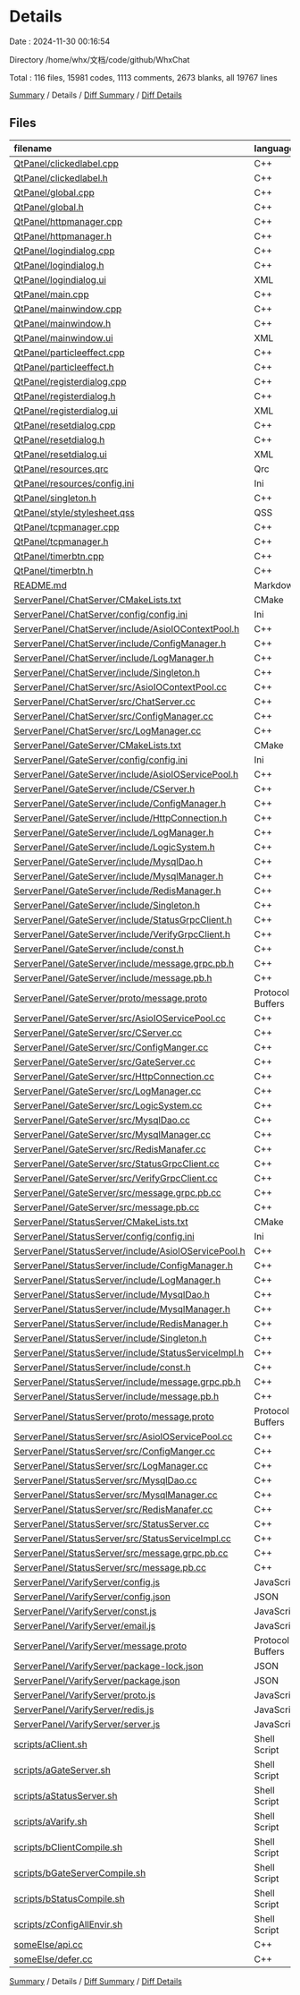 # Details

Date : 2024-11-30 00:16:54

Directory /home/whx/文档/code/github/WhxChat

Total : 116 files,  15981 codes, 1113 comments, 2673 blanks, all 19767 lines

[Summary](results.md) / Details / [Diff Summary](diff.md) / [Diff Details](diff-details.md)

## Files
| filename | language | code | comment | blank | total |
| :--- | :--- | ---: | ---: | ---: | ---: |
| [QtPanel/clickedlabel.cpp](/QtPanel/clickedlabel.cpp) | C++ | 75 | 2 | 10 | 87 |
| [QtPanel/clickedlabel.h](/QtPanel/clickedlabel.h) | C++ | 27 | 2 | 14 | 43 |
| [QtPanel/global.cpp](/QtPanel/global.cpp) | C++ | 17 | 2 | 7 | 26 |
| [QtPanel/global.h](/QtPanel/global.h) | C++ | 62 | 16 | 14 | 92 |
| [QtPanel/httpmanager.cpp](/QtPanel/httpmanager.cpp) | C++ | 47 | 5 | 9 | 61 |
| [QtPanel/httpmanager.h](/QtPanel/httpmanager.h) | C++ | 29 | 15 | 14 | 58 |
| [QtPanel/logindialog.cpp](/QtPanel/logindialog.cpp) | C++ | 265 | 26 | 69 | 360 |
| [QtPanel/logindialog.h](/QtPanel/logindialog.h) | C++ | 47 | 28 | 27 | 102 |
| [QtPanel/logindialog.ui](/QtPanel/logindialog.ui) | XML | 373 | 0 | 1 | 374 |
| [QtPanel/main.cpp](/QtPanel/main.cpp) | C++ | 28 | 2 | 6 | 36 |
| [QtPanel/mainwindow.cpp](/QtPanel/mainwindow.cpp) | C++ | 71 | 16 | 28 | 115 |
| [QtPanel/mainwindow.h](/QtPanel/mainwindow.h) | C++ | 31 | 14 | 13 | 58 |
| [QtPanel/mainwindow.ui](/QtPanel/mainwindow.ui) | XML | 43 | 0 | 1 | 44 |
| [QtPanel/particleeffect.cpp](/QtPanel/particleeffect.cpp) | C++ | 167 | 10 | 37 | 214 |
| [QtPanel/particleeffect.h](/QtPanel/particleeffect.h) | C++ | 62 | 8 | 16 | 86 |
| [QtPanel/registerdialog.cpp](/QtPanel/registerdialog.cpp) | C++ | 326 | 19 | 73 | 418 |
| [QtPanel/registerdialog.h](/QtPanel/registerdialog.h) | C++ | 46 | 22 | 22 | 90 |
| [QtPanel/registerdialog.ui](/QtPanel/registerdialog.ui) | XML | 535 | 0 | 1 | 536 |
| [QtPanel/resetdialog.cpp](/QtPanel/resetdialog.cpp) | C++ | 262 | 19 | 70 | 351 |
| [QtPanel/resetdialog.h](/QtPanel/resetdialog.h) | C++ | 41 | 14 | 23 | 78 |
| [QtPanel/resetdialog.ui](/QtPanel/resetdialog.ui) | XML | 340 | 0 | 1 | 341 |
| [QtPanel/resources.qrc](/QtPanel/resources.qrc) | Qrc | 18 | 0 | 1 | 19 |
| [QtPanel/resources/config.ini](/QtPanel/resources/config.ini) | Ini | 3 | 0 | 1 | 4 |
| [QtPanel/singleton.h](/QtPanel/singleton.h) | C++ | 31 | 9 | 10 | 50 |
| [QtPanel/style/stylesheet.qss](/QtPanel/style/stylesheet.qss) | QSS | 56 | 0 | 13 | 69 |
| [QtPanel/tcpmanager.cpp](/QtPanel/tcpmanager.cpp) | C++ | 132 | 7 | 34 | 173 |
| [QtPanel/tcpmanager.h](/QtPanel/tcpmanager.h) | C++ | 34 | 1 | 19 | 54 |
| [QtPanel/timerbtn.cpp](/QtPanel/timerbtn.cpp) | C++ | 36 | 0 | 6 | 42 |
| [QtPanel/timerbtn.h](/QtPanel/timerbtn.h) | C++ | 15 | 0 | 6 | 21 |
| [README.md](/README.md) | Markdown | 104 | 0 | 32 | 136 |
| [ServerPanel/ChatServer/CMakeLists.txt](/ServerPanel/ChatServer/CMakeLists.txt) | CMake | 30 | 0 | 9 | 39 |
| [ServerPanel/ChatServer/config/config.ini](/ServerPanel/ChatServer/config/config.ini) | Ini | 12 | 0 | 4 | 16 |
| [ServerPanel/ChatServer/include/AsioIOContextPool.h](/ServerPanel/ChatServer/include/AsioIOContextPool.h) | C++ | 24 | 0 | 10 | 34 |
| [ServerPanel/ChatServer/include/ConfigManager.h](/ServerPanel/ChatServer/include/ConfigManager.h) | C++ | 69 | 0 | 19 | 88 |
| [ServerPanel/ChatServer/include/LogManager.h](/ServerPanel/ChatServer/include/LogManager.h) | C++ | 74 | 9 | 22 | 105 |
| [ServerPanel/ChatServer/include/Singleton.h](/ServerPanel/ChatServer/include/Singleton.h) | C++ | 34 | 0 | 10 | 44 |
| [ServerPanel/ChatServer/src/AsioIOContextPool.cc](/ServerPanel/ChatServer/src/AsioIOContextPool.cc) | C++ | 43 | 0 | 10 | 53 |
| [ServerPanel/ChatServer/src/ChatServer.cc](/ServerPanel/ChatServer/src/ChatServer.cc) | C++ | 24 | 0 | 7 | 31 |
| [ServerPanel/ChatServer/src/ConfigManager.cc](/ServerPanel/ChatServer/src/ConfigManager.cc) | C++ | 23 | 0 | 5 | 28 |
| [ServerPanel/ChatServer/src/LogManager.cc](/ServerPanel/ChatServer/src/LogManager.cc) | C++ | 79 | 9 | 16 | 104 |
| [ServerPanel/GateServer/CMakeLists.txt](/ServerPanel/GateServer/CMakeLists.txt) | CMake | 58 | 0 | 17 | 75 |
| [ServerPanel/GateServer/config/config.ini](/ServerPanel/GateServer/config/config.ini) | Ini | 18 | 0 | 4 | 22 |
| [ServerPanel/GateServer/include/AsioIOServicePool.h](/ServerPanel/GateServer/include/AsioIOServicePool.h) | C++ | 21 | 0 | 8 | 29 |
| [ServerPanel/GateServer/include/CServer.h](/ServerPanel/GateServer/include/CServer.h) | C++ | 13 | 0 | 5 | 18 |
| [ServerPanel/GateServer/include/ConfigManager.h](/ServerPanel/GateServer/include/ConfigManager.h) | C++ | 65 | 1 | 19 | 85 |
| [ServerPanel/GateServer/include/HttpConnection.h](/ServerPanel/GateServer/include/HttpConnection.h) | C++ | 30 | 8 | 14 | 52 |
| [ServerPanel/GateServer/include/LogManager.h](/ServerPanel/GateServer/include/LogManager.h) | C++ | 73 | 9 | 21 | 103 |
| [ServerPanel/GateServer/include/LogicSystem.h](/ServerPanel/GateServer/include/LogicSystem.h) | C++ | 21 | 4 | 10 | 35 |
| [ServerPanel/GateServer/include/MysqlDao.h](/ServerPanel/GateServer/include/MysqlDao.h) | C++ | 52 | 18 | 22 | 92 |
| [ServerPanel/GateServer/include/MysqlManager.h](/ServerPanel/GateServer/include/MysqlManager.h) | C++ | 20 | 6 | 11 | 37 |
| [ServerPanel/GateServer/include/RedisManager.h](/ServerPanel/GateServer/include/RedisManager.h) | C++ | 61 | 16 | 30 | 107 |
| [ServerPanel/GateServer/include/Singleton.h](/ServerPanel/GateServer/include/Singleton.h) | C++ | 34 | 0 | 10 | 44 |
| [ServerPanel/GateServer/include/StatusGrpcClient.h](/ServerPanel/GateServer/include/StatusGrpcClient.h) | C++ | 44 | 1 | 17 | 62 |
| [ServerPanel/GateServer/include/VerifyGrpcClient.h](/ServerPanel/GateServer/include/VerifyGrpcClient.h) | C++ | 39 | 3 | 15 | 57 |
| [ServerPanel/GateServer/include/const.h](/ServerPanel/GateServer/include/const.h) | C++ | 56 | 10 | 12 | 78 |
| [ServerPanel/GateServer/include/message.grpc.pb.h](/ServerPanel/GateServer/include/message.grpc.pb.h) | C++ | 713 | 24 | 15 | 752 |
| [ServerPanel/GateServer/include/message.pb.h](/ServerPanel/GateServer/include/message.pb.h) | C++ | 1,342 | 158 | 222 | 1,722 |
| [ServerPanel/GateServer/proto/message.proto](/ServerPanel/GateServer/proto/message.proto) | Protocol Buffers | 35 | 0 | 10 | 45 |
| [ServerPanel/GateServer/src/AsioIOServicePool.cc](/ServerPanel/GateServer/src/AsioIOServicePool.cc) | C++ | 39 | 1 | 8 | 48 |
| [ServerPanel/GateServer/src/CServer.cc](/ServerPanel/GateServer/src/CServer.cc) | C++ | 33 | 2 | 5 | 40 |
| [ServerPanel/GateServer/src/ConfigManger.cc](/ServerPanel/GateServer/src/ConfigManger.cc) | C++ | 23 | 0 | 5 | 28 |
| [ServerPanel/GateServer/src/GateServer.cc](/ServerPanel/GateServer/src/GateServer.cc) | C++ | 46 | 0 | 8 | 54 |
| [ServerPanel/GateServer/src/HttpConnection.cc](/ServerPanel/GateServer/src/HttpConnection.cc) | C++ | 187 | 6 | 26 | 219 |
| [ServerPanel/GateServer/src/LogManager.cc](/ServerPanel/GateServer/src/LogManager.cc) | C++ | 79 | 9 | 16 | 104 |
| [ServerPanel/GateServer/src/LogicSystem.cc](/ServerPanel/GateServer/src/LogicSystem.cc) | C++ | 267 | 11 | 44 | 322 |
| [ServerPanel/GateServer/src/MysqlDao.cc](/ServerPanel/GateServer/src/MysqlDao.cc) | C++ | 224 | 5 | 49 | 278 |
| [ServerPanel/GateServer/src/MysqlManager.cc](/ServerPanel/GateServer/src/MysqlManager.cc) | C++ | 24 | 0 | 8 | 32 |
| [ServerPanel/GateServer/src/RedisManafer.cc](/ServerPanel/GateServer/src/RedisManafer.cc) | C++ | 371 | 2 | 90 | 463 |
| [ServerPanel/GateServer/src/StatusGrpcClient.cc](/ServerPanel/GateServer/src/StatusGrpcClient.cc) | C++ | 79 | 0 | 19 | 98 |
| [ServerPanel/GateServer/src/VerifyGrpcClient.cc](/ServerPanel/GateServer/src/VerifyGrpcClient.cc) | C++ | 74 | 0 | 13 | 87 |
| [ServerPanel/GateServer/src/message.grpc.pb.cc](/ServerPanel/GateServer/src/message.grpc.pb.cc) | C++ | 152 | 3 | 35 | 190 |
| [ServerPanel/GateServer/src/message.pb.cc](/ServerPanel/GateServer/src/message.pb.cc) | C++ | 1,406 | 144 | 206 | 1,756 |
| [ServerPanel/StatusServer/CMakeLists.txt](/ServerPanel/StatusServer/CMakeLists.txt) | CMake | 58 | 0 | 17 | 75 |
| [ServerPanel/StatusServer/config/config.ini](/ServerPanel/StatusServer/config/config.ini) | Ini | 23 | 0 | 5 | 28 |
| [ServerPanel/StatusServer/include/AsioIOServicePool.h](/ServerPanel/StatusServer/include/AsioIOServicePool.h) | C++ | 21 | 0 | 8 | 29 |
| [ServerPanel/StatusServer/include/ConfigManager.h](/ServerPanel/StatusServer/include/ConfigManager.h) | C++ | 65 | 1 | 19 | 85 |
| [ServerPanel/StatusServer/include/LogManager.h](/ServerPanel/StatusServer/include/LogManager.h) | C++ | 73 | 9 | 21 | 103 |
| [ServerPanel/StatusServer/include/MysqlDao.h](/ServerPanel/StatusServer/include/MysqlDao.h) | C++ | 52 | 18 | 22 | 92 |
| [ServerPanel/StatusServer/include/MysqlManager.h](/ServerPanel/StatusServer/include/MysqlManager.h) | C++ | 20 | 6 | 11 | 37 |
| [ServerPanel/StatusServer/include/RedisManager.h](/ServerPanel/StatusServer/include/RedisManager.h) | C++ | 61 | 16 | 30 | 107 |
| [ServerPanel/StatusServer/include/Singleton.h](/ServerPanel/StatusServer/include/Singleton.h) | C++ | 34 | 0 | 10 | 44 |
| [ServerPanel/StatusServer/include/StatusServiceImpl.h](/ServerPanel/StatusServer/include/StatusServiceImpl.h) | C++ | 36 | 0 | 14 | 50 |
| [ServerPanel/StatusServer/include/const.h](/ServerPanel/StatusServer/include/const.h) | C++ | 65 | 15 | 13 | 93 |
| [ServerPanel/StatusServer/include/message.grpc.pb.h](/ServerPanel/StatusServer/include/message.grpc.pb.h) | C++ | 713 | 24 | 15 | 752 |
| [ServerPanel/StatusServer/include/message.pb.h](/ServerPanel/StatusServer/include/message.pb.h) | C++ | 1,342 | 158 | 222 | 1,722 |
| [ServerPanel/StatusServer/proto/message.proto](/ServerPanel/StatusServer/proto/message.proto) | Protocol Buffers | 35 | 0 | 10 | 45 |
| [ServerPanel/StatusServer/src/AsioIOServicePool.cc](/ServerPanel/StatusServer/src/AsioIOServicePool.cc) | C++ | 39 | 1 | 8 | 48 |
| [ServerPanel/StatusServer/src/ConfigManger.cc](/ServerPanel/StatusServer/src/ConfigManger.cc) | C++ | 23 | 0 | 5 | 28 |
| [ServerPanel/StatusServer/src/LogManager.cc](/ServerPanel/StatusServer/src/LogManager.cc) | C++ | 79 | 9 | 16 | 104 |
| [ServerPanel/StatusServer/src/MysqlDao.cc](/ServerPanel/StatusServer/src/MysqlDao.cc) | C++ | 224 | 5 | 49 | 278 |
| [ServerPanel/StatusServer/src/MysqlManager.cc](/ServerPanel/StatusServer/src/MysqlManager.cc) | C++ | 24 | 0 | 8 | 32 |
| [ServerPanel/StatusServer/src/RedisManafer.cc](/ServerPanel/StatusServer/src/RedisManafer.cc) | C++ | 371 | 2 | 90 | 463 |
| [ServerPanel/StatusServer/src/StatusServer.cc](/ServerPanel/StatusServer/src/StatusServer.cc) | C++ | 58 | 1 | 15 | 74 |
| [ServerPanel/StatusServer/src/StatusServiceImpl.cc](/ServerPanel/StatusServer/src/StatusServiceImpl.cc) | C++ | 85 | 0 | 25 | 110 |
| [ServerPanel/StatusServer/src/message.grpc.pb.cc](/ServerPanel/StatusServer/src/message.grpc.pb.cc) | C++ | 152 | 3 | 35 | 190 |
| [ServerPanel/StatusServer/src/message.pb.cc](/ServerPanel/StatusServer/src/message.pb.cc) | C++ | 1,406 | 144 | 206 | 1,756 |
| [ServerPanel/VarifyServer/config.js](/ServerPanel/VarifyServer/config.js) | JavaScript | 21 | 0 | 6 | 27 |
| [ServerPanel/VarifyServer/config.json](/ServerPanel/VarifyServer/config.json) | JSON | 16 | 0 | 2 | 18 |
| [ServerPanel/VarifyServer/const.js](/ServerPanel/VarifyServer/const.js) | JavaScript | 12 | 0 | 2 | 14 |
| [ServerPanel/VarifyServer/email.js](/ServerPanel/VarifyServer/email.js) | JavaScript | 33 | 0 | 2 | 35 |
| [ServerPanel/VarifyServer/message.proto](/ServerPanel/VarifyServer/message.proto) | Protocol Buffers | 13 | 0 | 4 | 17 |
| [ServerPanel/VarifyServer/package-lock.json](/ServerPanel/VarifyServer/package-lock.json) | JSON | 917 | 0 | 1 | 918 |
| [ServerPanel/VarifyServer/package.json](/ServerPanel/VarifyServer/package.json) | JSON | 19 | 0 | 1 | 20 |
| [ServerPanel/VarifyServer/proto.js](/ServerPanel/VarifyServer/proto.js) | JavaScript | 15 | 0 | 5 | 20 |
| [ServerPanel/VarifyServer/redis.js](/ServerPanel/VarifyServer/redis.js) | JavaScript | 70 | 0 | 7 | 77 |
| [ServerPanel/VarifyServer/server.js](/ServerPanel/VarifyServer/server.js) | JavaScript | 68 | 1 | 10 | 79 |
| [scripts/aClient.sh](/scripts/aClient.sh) | Shell Script | 1 | 0 | 0 | 1 |
| [scripts/aGateServer.sh](/scripts/aGateServer.sh) | Shell Script | 1 | 0 | 0 | 1 |
| [scripts/aStatusServer.sh](/scripts/aStatusServer.sh) | Shell Script | 1 | 0 | 0 | 1 |
| [scripts/aVarify.sh](/scripts/aVarify.sh) | Shell Script | 17 | 0 | 4 | 21 |
| [scripts/bClientCompile.sh](/scripts/bClientCompile.sh) | Shell Script | 16 | 0 | 5 | 21 |
| [scripts/bGateServerCompile.sh](/scripts/bGateServerCompile.sh) | Shell Script | 16 | 0 | 5 | 21 |
| [scripts/bStatusCompile.sh](/scripts/bStatusCompile.sh) | Shell Script | 16 | 0 | 5 | 21 |
| [scripts/zConfigAllEnvir.sh](/scripts/zConfigAllEnvir.sh) | Shell Script | 177 | 2 | 40 | 219 |
| [someElse/api.cc](/someElse/api.cc) | C++ | 27 | 2 | 8 | 37 |
| [someElse/defer.cc](/someElse/defer.cc) | C++ | 32 | 0 | 8 | 40 |

[Summary](results.md) / Details / [Diff Summary](diff.md) / [Diff Details](diff-details.md)